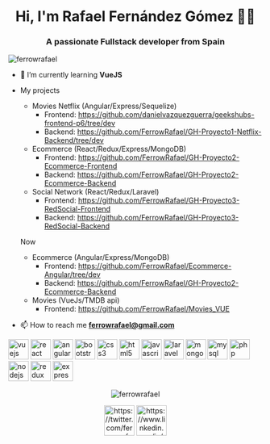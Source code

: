 <h1 align="center">Hi, I'm Rafael Fernández Gómez 👨‍💻</h1>
<h3 align="center">A passionate Fullstack developer from Spain</h3>

<p align="left"> <img src="https://komarev.com/ghpvc/?username=ferrowrafael" alt="ferrowrafael" /> </p>

- 🌱 I’m currently learning **VueJS**

- My projects
  * Movies Netflix (Angular/Express/Sequelize)
     * Frontend: https://github.com/danielvazquezguerra/geekshubs-frontend-p6/tree/dev
     * Backend: https://github.com/FerrowRafael/GH-Proyecto1-Netflix-Backend/tree/dev
  * Ecommerce (React/Redux/Express/MongoDB)
     * Frontend: https://github.com/FerrowRafael/GH-Proyecto2-Ecommerce-Frontend
     * Backend: https://github.com/FerrowRafael/GH-Proyecto2-Ecommerce-Backend
  * Social Network (React/Redux/Laravel)
     * Frontend: https://github.com/FerrowRafael/GH-Proyecto3-RedSocial-Frontend
     * Backend: https://github.com/FerrowRafael/GH-Proyecto3-RedSocial-Backend
  
  Now
  * Ecommerce (Angular/Express/MongoDB)
     * Frontend: https://github.com/FerrowRafael/Ecommerce-Angular/tree/dev
     * Backend: https://github.com/FerrowRafael/GH-Proyecto2-Ecommerce-Backend
  * Movies (VueJs/TMDB api)
     * Frontend: https://github.com/FerrowRafael/Movies_VUE
    
- 📫 How to reach me **ferrowrafael@gmail.com**

<p align="left"><img src="https://devicons.github.io/devicon/devicon.git/icons/vuejs/vuejs-original-wordmark.svg" alt="vuejs" width="40" height="40"/> <img src="https://devicons.github.io/devicon/devicon.git/icons/react/react-original-wordmark.svg" alt="react" width="40" height="40"/> <img src="https://devicons.github.io/devicon/devicon.git/icons/angularjs/angularjs-original.svg" alt="angularjs" width="40" height="40"/> <img src="https://devicons.github.io/devicon/devicon.git/icons/bootstrap/bootstrap-plain.svg" alt="bootstrap" width="40" height="40"/> <img src="https://devicons.github.io/devicon/devicon.git/icons/css3/css3-original-wordmark.svg" alt="css3" width="40" height="40"/> <img src="https://devicons.github.io/devicon/devicon.git/icons/html5/html5-original-wordmark.svg" alt="html5" width="40" height="40"/> <img src="https://devicons.github.io/devicon/devicon.git/icons/javascript/javascript-original.svg" alt="javascript" width="40" height="40"/> <img src="https://devicons.github.io/devicon/devicon.git/icons/laravel/laravel-plain-wordmark.svg" alt="laravel" width="40" height="40"/> <img src="https://devicons.github.io/devicon/devicon.git/icons/mongodb/mongodb-original-wordmark.svg" alt="mongodb" width="40" height="40"/> <img src="https://devicons.github.io/devicon/devicon.git/icons/mysql/mysql-original-wordmark.svg" alt="mysql" width="40" height="40"/> <img src="https://devicons.github.io/devicon/devicon.git/icons/php/php-original.svg" alt="php" width="40" height="40"/> <img src="https://devicons.github.io/devicon/devicon.git/icons/nodejs/nodejs-original-wordmark.svg" alt="nodejs" width="40" height="40"/> <img src="https://devicons.github.io/devicon/devicon.git/icons/redux/redux-original.svg" alt="redux" width="40" height="40"/> <img src="https://devicons.github.io/devicon/devicon.git/icons/express/express-original-wordmark.svg" alt="express" width="40" height="40"/></p><p align="center"> <img src="https://github-readme-stats.vercel.app/api?username=ferrowrafael&show_icons=true" alt="ferrowrafael" /> </p>

<p align="center">
<a href="https://twitter.com/ferrowrafael" target="blank"><img align="center" src="https://cdn.jsdelivr.net/npm/simple-icons@3.0.1/icons/twitter.svg" alt="https://twitter.com/ferrowrafael" height="60" width="60" /></a>
<a href="https://www.linkedin.com/in/rafael-fernandez-gomez-/" target="blank"><img align="center" src="https://cdn.jsdelivr.net/npm/simple-icons@3.0.1/icons/linkedin.svg" alt="https://www.linkedin.com/in/rafael-fernandez-gomez-/" height="60" width="60" /></a>
</p>

